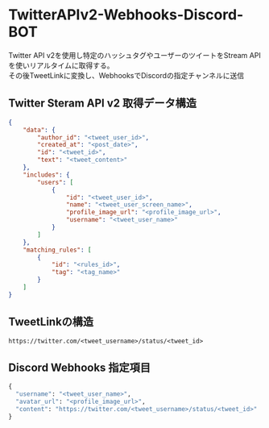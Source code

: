 # TwitterAPIv2-Webhooks-Discord-BOT
Twitter API v2を使用し特定のハッシュタグやユーザーのツイートをStream APIを使いリアルタイムに取得する。<br>
その後TweetLinkに変換し、WebhooksでDiscordの指定チャンネルに送信<br>

## Twitter Steram API v2 取得データ構造
```json
{
    "data": {
        "author_id": "<tweet_user_id>",
        "created_at": "<post_date>",
        "id": "<tweet_id>",
        "text": "<tweet_content>"
    },
    "includes": {
        "users": [
            {
                "id": "<tweet_user_id>",
                "name": "<tweet_user_screen_name>",
                "profile_image_url": "<profile_image_url>",
                "username": "<tweet_user_name>"
            }
        ]
    },
    "matching_rules": [
        {
            "id": "<rules_id>",
            "tag": "<tag_name>"
        }
    ]
}
```
## TweetLinkの構造 <br>
```https://twitter.com/<tweet_username>/status/<tweet_id>```
## Discord Webhooks 指定項目 <br>
```python
{
  "username": "<tweet_user_name>",
  "avatar_url": "<profile_image_url>",
  "content": "https://twitter.com/<tweet_username>/status/<tweet_id>"
}
```